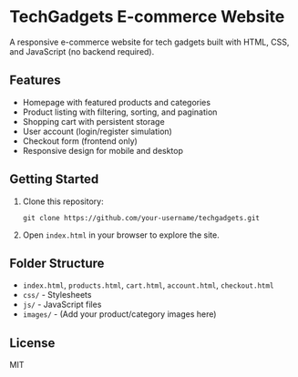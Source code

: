 # TechGadgets E-commerce Website

A responsive e-commerce website for tech gadgets built with HTML, CSS, and JavaScript (no backend required).

## Features
- Homepage with featured products and categories
- Product listing with filtering, sorting, and pagination
- Shopping cart with persistent storage
- User account (login/register simulation)
- Checkout form (frontend only)
- Responsive design for mobile and desktop

## Getting Started
1. Clone this repository:
   ```
   git clone https://github.com/your-username/techgadgets.git
   ```
2. Open `index.html` in your browser to explore the site.

## Folder Structure
- `index.html`, `products.html`, `cart.html`, `account.html`, `checkout.html`
- `css/` - Stylesheets
- `js/` - JavaScript files
- `images/` - (Add your product/category images here)

## License
MIT
